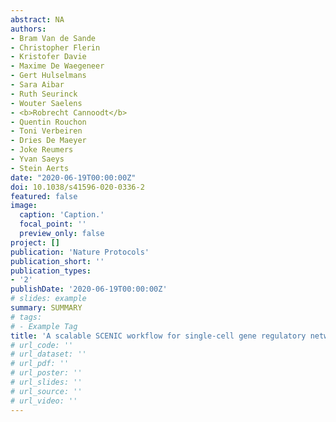 ```yaml
---
abstract: NA
authors:
- Bram Van de Sande
- Christopher Flerin
- Kristofer Davie
- Maxime De Waegeneer
- Gert Hulselmans
- Sara Aibar
- Ruth Seurinck
- Wouter Saelens
- <b>Robrecht Cannoodt</b>
- Quentin Rouchon
- Toni Verbeiren
- Dries De Maeyer
- Joke Reumers
- Yvan Saeys
- Stein Aerts
date: "2020-06-19T00:00:00Z"
doi: 10.1038/s41596-020-0336-2
featured: false
image:
  caption: 'Caption.'
  focal_point: ''
  preview_only: false
project: []
publication: 'Nature Protocols'
publication_short: ''
publication_types:
- '2'
publishDate: '2020-06-19T00:00:00Z'
# slides: example
summary: SUMMARY
# tags:
# - Example Tag
title: 'A scalable SCENIC workflow for single-cell gene regulatory network analysis'
# url_code: ''
# url_dataset: ''
# url_pdf: ''
# url_poster: ''
# url_slides: ''
# url_source: ''
# url_video: ''
---
```

